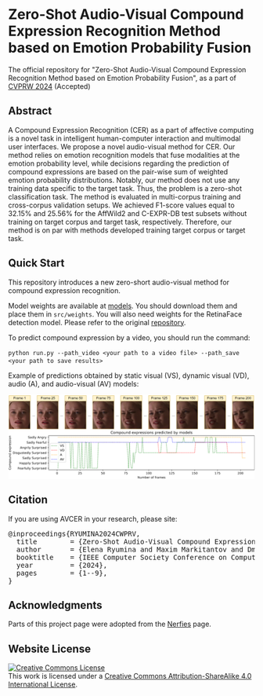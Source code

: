 # Zero-Shot Audio-Visual Compound Expression Recognition Method based on Emotion Probability Fusion

The official repository for "Zero-Shot Audio-Visual Compound Expression Recognition Method based on Emotion Probability Fusion", as a part of [CVPRW 2024](https://affective-behavior-analysis-in-the-wild.github.io/6th/) (Accepted)

## Abstract

A Compound Expression Recognition (CER) as a part of affective computing is a novel task in intelligent human-computer interaction and multimodal user interfaces. We propose a novel audio-visual method for CER. Our method relies on emotion recognition models that fuse modalities at the emotion probability level, while decisions regarding the prediction of compound expressions are based on the pair-wise sum of weighted emotion probability distributions. Notably, our method does not use any training data specific to the target task. Thus, the problem is a zero-shot classification task. The method is evaluated in multi-corpus training and cross-corpus validation setups. We achieved F1-score values equal to 32.15% and 25.56% for the AffWild2 and C-EXPR-DB test subsets without training on target corpus and target task, respectively. Therefore, our method is on par with methods developed training target corpus or target task.

## Quick Start

This repository introduces a new zero-short audio-visual method for compound expression recognition.

Model weights are available at [models](https://drive.google.com/drive/folders/1KMkMNKkymTVV3eJaXHU6ydvEj5UfUA0E?usp=sharing). You should download them and place them in ``src/weights``. You will also need weights for the RetinaFace detection model. Please refer to the original [repository](https://github.com/hhj1897/face_detection).

To predict compound expression by a video, you should run the command:

```shell script
python run.py --path_video <your path to a video file> --path_save <your path to save results>
```

Example of predictions obtained by static visual (VS), dynamic visual (VD), audio (A), and audio-visual (AV) models:

<div style="display:flex; flex-direction: column;">
    <img src="https://github.com/C-EXPR-DB/AVCER/blob/main/static/img/Predictions.png" alt="predictions" style="width: 100%;">
</div>

## Citation

If you are using AVCER in your research, please site:

<div class="highlight highlight-text-bibtex notranslate position-relative overflow-auto" dir="auto"><pre><span class="pl-k">@inproceedings</span>{<span class="pl-en">RYUMINA2024CWPRV</span>,
  <span class="pl-s">title</span>        = <span class="pl-s"><span class="pl-pds">{</span>Zero-Shot Audio-Visual Compound Expression Recognition Method based on Emotion Probability Fusion<span class="pl-pds">}</span></span>,
  <span class="pl-s">author</span>       = <span class="pl-s"><span class="pl-pds">{</span>Elena Ryumina and Maxim Markitantov and Dmitry Ryumin and Heysem Kaya and Alexey Karpov<span class="pl-pds">}</span></span>,
  <span class="pl-s">booktitle</span>    = <span class="pl-s"><span class="pl-pds">{</span>IEEE Computer Society Conference on Computer Vision and Pattern Recognition Workshops<span class="pl-pds">}</span></span>,
  <span class="pl-s">year</span>         = <span class="pl-s"><span class="pl-pds">{</span>2024<span class="pl-pds">}</span></span>,
  <span class="pl-s">pages</span>        = <span class="pl-s"><span class="pl-pds">{</span>1--9<span class="pl-pds">}</span></span>,
}</div>

## Acknowledgments

Parts of this project page were adopted from the [Nerfies](https://nerfies.github.io/) page.

## Website License

<a rel="license" href="http://creativecommons.org/licenses/by-sa/4.0/"><img alt="Creative Commons License" style="border-width:0" src="https://i.creativecommons.org/l/by-sa/4.0/88x31.png" /></a><br />This work is licensed under a <a rel="license" href="http://creativecommons.org/licenses/by-sa/4.0/">Creative Commons Attribution-ShareAlike 4.0 International License</a>.
